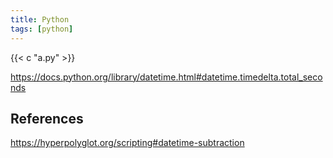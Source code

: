 ```yaml
---
title: Python
tags: [python]
---
```


{{< c "a.py" >}}

<https://docs.python.org/library/datetime.html#datetime.timedelta.total_seconds>

## References

<https://hyperpolyglot.org/scripting#datetime-subtraction>
